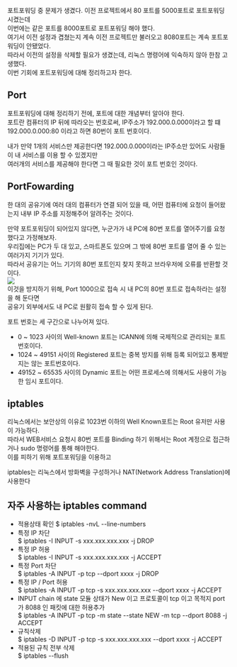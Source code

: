 포트포워딩 중 문제가 생겼다.
이전 프로젝트에서 80 포트를 5000포트로 포트포워딩 시켰는데  
이번에는 같은 포트를 8000포트로 포트포워딩 해야 했다.  
여기서 이전 설정과 겹쳤는지 계속 이전 프로젝트만 불러오고 8080포트는 계속 포트포워딩이 안됐었다.  
따라서 이전의 설정을 삭제할 필요가 생겼는데, 리눅스 명령어에 익숙하지 않아 한참 고생했다.  
이번 기회에 포트포워딩에 대해 정리하고자 한다.  

## Port
포트포워딩에 대해 정리하기 전에, 포트에 대한 개념부터 알아야 한다.  
포트란 컴퓨터의 IP 뒤에 따라오는 번호로써, IP주소가 192.000.0.000이라고 할 떄  
192.000.0.000:80 이라고 하면 80번이 포트 번호이다.  

내가 만약 1개의 서비스만 제공한다면 192.000.0.000이라는 IP주소만 있어도 사람들이 내 서비스를 이용 할 수 있겠지만  
여러개의 서비스를 제공해야 한다면 그 때 필요한 것이 포트 번호인 것이다.  

## PortFowarding 
한 대의 공유기에 여러 대의 컴퓨터가 연결 되어 있을 때, 어떤 컴퓨터에 요청이 들어왔는지 내부 IP 주소를 지정해주어 알려주는 것이다.

만약 포트포워딩이 되어있지 않다면, 누군가가 내 PC에 80번 포트를 열어주기를 요청했다고 가정해보자.  
우리집에는 PC가 두 대 있고, 스마트폰도 있으며 그 밖에 80번 포트를 열어 줄 수 있는 여러가지 기기가 있다.  
따라서 공유기는 어느 기기의 80번 포트인지 찾지 못하고 브라우저에 오류를 반환할 것이다.  
<img src="https://user-images.githubusercontent.com/43599437/142602740-d42bb076-5c26-4b17-b2d6-a09da887b369.png"/>  
이것을 방지하기 위해, Port 1000으로 접속 시 내 PC의 80번 포트로 접속하라는 설정을 해 둔다면  
공유기 외부에서도 내 PC로 원활히 접속 할 수 있게 된다.  

포트 번호는 세 구간으로 나누어져 있다.
- 0 ~ 1023 사이의 Well-known 포트는 ICANN에 의해 국제적으로 관리되는 포트번호이다.  
- 1024 ~ 49151 사이의 Registered 포트는 중복 방지를 위해 등록 되어있고 통제받지는 않는 포트번호이다.  
- 49152 ~ 65535 사이의 Dynamic 포트는 어떤 프로세스에 의해서도 사용이 가능한 임시 포트이다.  

## iptables
리눅스에서는 보안상의 이유로 1023번 이하의 Well Known포트는 Root 유저만 사용이 가능하다.  
따라서 WEB서비스 요청시 80번 포트를 Binding 하기 위해서는 Root 계정으로 접근하거나 sudo 명령어를 통해 해야한다.  
이를 피하기 위해 포트포워딩을 이용하고

iptables는 리눅스에서 방화벽을 구성하거나 NAT(Network Address Translation)에 사용한다

## 자주 사용하는 iptables command  
- 적용상태 확인
$ iptables -nvL --line-numbers
- 특정 IP 차단  
$ iptables -I INPUT -s xxx.xxx.xxx.xxx -j DROP  
- 특정 IP 허용  
$ iptables -I INPUT -s xxx.xxx.xxx.xxx -j ACCEPT  
- 특정 Port 차단  
$ iptables -A INPUT -p tcp --dport xxxx -j DROP  
- 특정 IP / Port 허용  
$ iptables -A INPUT -p tcp -s xxx.xxx.xxx.xxx --dport xxxx -j ACCEPT  
- INPUT chain 에 state 모듈 상태가 New 이고 프로토콜이 tcp 이고 목적지 port 가 8088 인 패킷에 대한 허용추가  
$ iptables -A INPUT -p tcp -m state --state NEW -m tcp --dport 8088 -j ACCEPT  
- 규칙삭제  
$ iptables -D INPUT -p tcp -s xxx.xxx.xxx.xxx --dport xxxx -j ACCEPT  
- 적용된 규칙 전부 삭제  
$ iptables --flush  
